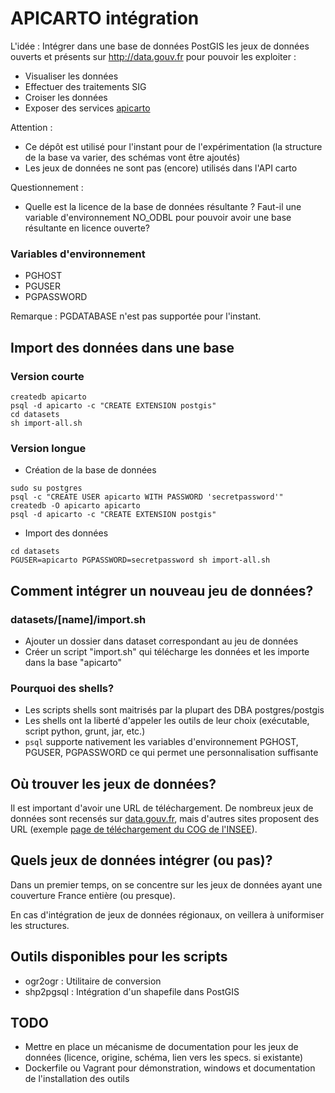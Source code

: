 # APICARTO intégration

L'idée : Intégrer dans une base de données PostGIS les jeux de données ouverts et présents sur http://data.gouv.fr pour pouvoir les exploiter :
* Visualiser les données
* Effectuer des traitements SIG
* Croiser les données
* Exposer des services [apicarto](http://github.com/sgmap/apicarto)

Attention :

* Ce dépôt est utilisé pour l'instant pour de l'expérimentation (la structure de la base va varier, des schémas vont être ajoutés)
* Les jeux de données ne sont pas (encore) utilisés dans l'API carto

Questionnement :

* Quelle est la licence de la base de données résultante ? Faut-il une variable d'environnement NO_ODBL pour pouvoir avoir une base résultante en licence ouverte?

### Variables d'environnement

* PGHOST
* PGUSER
* PGPASSWORD


Remarque : PGDATABASE n'est pas supportée pour l'instant.

## Import des données dans une base

### Version courte

```
createdb apicarto
psql -d apicarto -c "CREATE EXTENSION postgis"
cd datasets
sh import-all.sh
```

### Version longue

* Création de la base de données

```
sudo su postgres
psql -c "CREATE USER apicarto WITH PASSWORD 'secretpassword'"
createdb -O apicarto apicarto
psql -d apicarto -c "CREATE EXTENSION postgis"
```

* Import des données

```
cd datasets
PGUSER=apicarto PGPASSWORD=secretpassword sh import-all.sh
```


## Comment intégrer un nouveau jeu de données?

### datasets/[name]/import.sh

* Ajouter un dossier dans dataset correspondant au jeu de données
* Créer un script "import.sh" qui télécharge les données et les importe dans la base "apicarto"

### Pourquoi des shells?

* Les scripts shells sont maitrisés par la plupart des DBA postgres/postgis
* Les shells ont la liberté d'appeler les outils de leur choix (exécutable, script python, grunt, jar, etc.)
* ```psql``` supporte nativement les variables d'environnement PGHOST, PGUSER, PGPASSWORD ce qui permet une personnalisation suffisante


## Où trouver les jeux de données?

Il est important d'avoir une URL de téléchargement. De nombreux jeux de données sont recensés sur [data.gouv.fr](https://www.data.gouv.fr/fr/), mais d'autres sites proposent des URL (exemple [page de téléchargement du COG de l'INSEE](http://www.insee.fr/fr/methodes/nomenclatures/cog/telechargement.asp)).


## Quels jeux de données intégrer (ou pas)?

Dans un premier temps, on se concentre sur les jeux de données ayant une couverture France entière (ou presque).

En cas d'intégration de jeux de données régionaux, on veillera à uniformiser les structures.


## Outils disponibles pour les scripts

* ogr2ogr : Utilitaire de conversion
* shp2pgsql : Intégration d'un shapefile dans PostGIS

## TODO

* Mettre en place un mécanisme de documentation pour les jeux de données (licence, origine, schéma, lien vers les specs. si existante)
* Dockerfile ou Vagrant pour démonstration, windows et documentation de l'installation des outils
